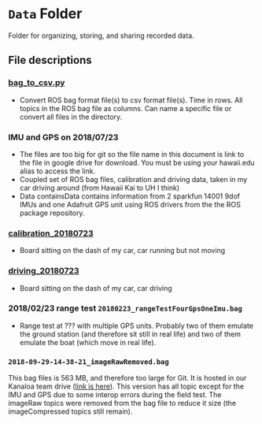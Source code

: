 # `Data` Folder
Folder for organizing, storing, and sharing recorded data.

## File descriptions
### [bag_to_csv.py](/bag_to_csv.py)
- Convert ROS bag format file(s) to csv format file(s). Time in rows. All topics in the ROS bag file as columns. Can name a specific file or convert all files in the directory. 

### IMU and GPS on 2018/07/23
- The files are too big for git so the file name in this document is link to the file in google drive for download. You must be using your hawaii.edu alias to access the link.
- Coupled set of ROS bag files, calibration and driving data, taken in my car driving around (from Hawaii Kai to UH I think)
- Data containsData contains information from 2 sparkfun 14001 9dof IMUs and one Adafruit GPS unit using ROS drivers from the the ROS package repository. 

### [calibration_20180723](https://drive.google.com/file/d/11BClcgSuAI-0nzK6ghGmRxgEXhnlAXu7/view?usp=sharing)
- Board sitting on the dash of my car, car running but not moving
  
### [driving_20180723](https://drive.google.com/file/d/1IM72OgZHopVvkrx_QZf1jbMyFT_Ob6vw/view?usp=sharing)
- Board sitting on the dash of my car, car driving

### 2018/02/23 range test `20180223_rangeTestFourGpsOneImu.bag`
- Range test at ??? with multiple GPS units.  Probably two of them emulate the ground station (and therefore sit still in real life) and two of them emulate the boat (which move in real life).

### `2018-09-29-14-38-21_imageRawRemoved.bag`
This bag files is 563 MB, and therefore too large for Git.  It is hosted in our Kanaloa team drive ([link is here](https://drive.google.com/open?id=1p4ZIJCwoiUhmrM-hd2_6z2QyNh6vNqyI)).  This version has all topic except for the IMU and GPS due to some interop errors during the field test.  The imageRaw topics were removed from the bag file to reduce it size (the imageCompressed topics still remain).  

